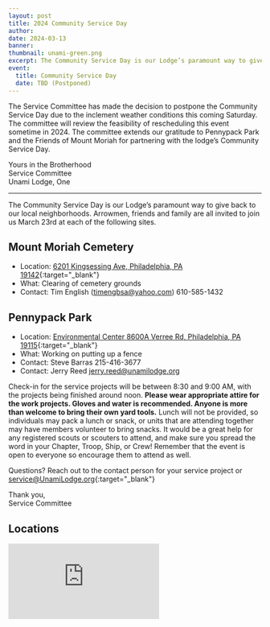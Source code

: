 ```yaml
---
layout: post
title: 2024 Community Service Day
author:
date: 2024-03-13
banner:
thumbnail: unami-green.png
excerpt: The Community Service Day is our Lodge’s paramount way to give back to our local neighborhoods...
event:
  title: Community Service Day
  date: TBD (Postponed)
---
```


The Service Committee has made the decision to postpone the Community Service Day due to the inclement weather conditions this coming Saturday. The committee will review the feasibility of rescheduling this event sometime in 2024.  The committee extends our gratitude to Pennypack Park and the Friends of Mount Moriah for partnering with the lodge’s Community Service Day.

Yours in the Brotherhood  
Service Committee  
Unami Lodge, One

<hr>

The Community Service Day is our Lodge’s paramount way to give back to our local neighborhoods. Arrowmen, friends and family are all invited to join us March 23rd at each of the following sites.

## Mount Moriah Cemetery
- Location: [6201 Kingsessing Ave, Philadelphia, PA 19142](https://maps.app.goo.gl/zjERVwojTT1G59Qq6){:target="_blank"}
- What: Clearing of cemetery grounds
- Contact: Tim English (timengbsa@yahoo.com) 610-585-1432

## Pennypack Park
- Location: [Environmental Center 8600A Verree Rd, Philadelphia, PA 19115](https://maps.app.goo.gl/6c9SsSssQTLkK9aR8){:target="_blank"}
- What: Working on putting up a fence
- Contact: Steve Barras 215-416-3677
- Contact: Jerry Reed jerry.reed@unamilodge.org

Check-in for the service projects will be between 8:30 and 9:00 AM, with the projects being finished around noon. **Please wear appropriate attire for the work projects. Gloves and water is recommended. Anyone is more than welcome to bring their own yard tools.** Lunch will not be provided, so individuals may pack a lunch or snack, or units that are attending together may have members volunteer to bring snacks. It would be a great help for any registered scouts or scouters to attend, and make sure you spread the word in your Chapter, Troop, Ship, or Crew! Remember that the event is open to everyone so encourage them to attend as well.

Questions? Reach out to the contact person for your service project or [service@UnamiLodge.org](/contact?recipient=service){:target="_blank"}

Thank you,  
Service Committee

## Locations

<div class="embed-responsive embed-responsive-4by3 mb-3">
  <iframe class="embed-responsive-item" src="https://www.google.com/maps/d/embed?mid=1aFw1-GGa8FFSwb8nodlqNr-cGaY05tA&ehbc=2E312F" frameborder="0" style="border:0;" allowfullscreen></iframe>
</div>

